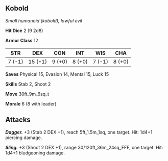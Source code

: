 ## Kobold

*Small humanoid (kobold), lawful evil*

**Hit Dice** 2 (9 2d8)

**Armor Class** 12

| STR     | DEX     | CON     | INT     | WIS     | CHA     |
|---------|---------|---------|---------|---------|---------|
|  7 (-1) | 15 (+1) |  9 (+0) |  8 (+0) |  7 (-1) |  8 (+0) |

**Saves** Physical 15, Evasion 14, Mental 15, Luck 15

**Skills** Stab 2, Shoot 2

**Move** 30ft_9m_6sq_t

**Morale** 6 (8 with leader)

## Attacks

***Dagger.*** +3 (Stab 2 DEX +1), reach 5ft_1.5m_1sq, one target. Hit: 1d4+1 piercing damage.

***Sling.*** +3 (Shoot 2 DEX +1), range 30/120ft_36m_24sq_FFF, one target. Hit: 1d4+1 bludgeoning damage.

